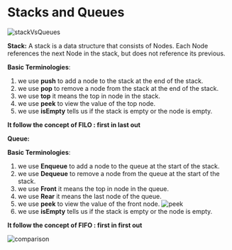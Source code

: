 # Stacks and Queues

![stackVsQueues](https://miro.medium.com/max/1200/1*w2zgPM-PJoRWFWJG2GrSaQ.png)

**Stack:**
A stack is a data structure that consists of Nodes. Each Node references the next Node in the stack, but does not reference its previous.

**Basic Terminologies**:
1. we use **push** to add a node to the stack at the end of the stack.
2. we use **pop** to remove a node from the stack at the end of the stack.
3. we use **top** it means the top in node in the stack.
4. we use **peek** to view the value of the top node. 
5. we use **isEmpty** tells us if the stack is empty or the node is empty.

**It follow the concept of FILO : first in last out**

**Queue:**

**Basic Terminologies**:
1. we use **Enqueue** to add a node to the queue at the start of the stack.
2. we use **Dequeue** to remove a node from the queue at the start of the stack.
3. we use **Front** it means the top in node in the queue.
4. we use **Rear** it means the last node of the queue. 
5. we use **peek** to view the value of the front node. 
![peek](https://discuss.codechef.com/upfiles/imageedit_2_5529434431.jpg)
6. we use **isEmpty** tells us if the stack is empty or the node is empty.

**It follow the concept of FIFO : first in first out**

![comparison](https://swalfbnat.com/wp-content/uploads/2020/12/Stack-VERSUS-Queue.jpg)
